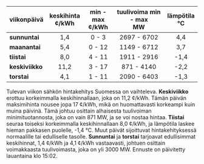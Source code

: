 | viikonpäivä  | keskihinta<br>¢/kWh | min - max<br>¢/kWh | tuulivoima min - max<br>MW | lämpötila<br>°C |
|:-------------|:----------------:|:----------------:|:-------------:|:-------------:|
| **sunnuntai** | 1,4              | 0 - 3            | 2697 - 6702   | 4,4           |
| **maanantai** | 5,4              | 0 - 12           | 1149 - 6712   | 3,7           |
| **tiistai**   | 8,0              | 4 - 11           | 1911 - 2916   | -1,4          |
| **keskiviikko** | 11,2            | 3 - 17           | 871 - 4140    | -2,2          |
| **torstai**   | 4,1              | 1 - 11           | 2090 - 6403   | -1,3          |

Tulevan viikon sähkön hintakehitys Suomessa on vaihteleva. **Keskiviikko** erottuu korkeimmalla keskihinnallaan, joka on 11,2 ¢/kWh. Tämän päivän maksimihinta nousee jopa 17 ¢/kWh, mikä on huomattavasti korkeampi kuin muina päivinä. Tämä johtuu osittain alhaisesta tuulivoiman minimituotannosta, joka on vain 871 MW, ja se voi nostaa hintaa. **Tiistai** seuraa toiseksi korkeimmalla keskihinnallaan 8,0 ¢/kWh, ja lämpötila laskee hieman pakkasen puolelle, -1,4 °C. Muut päivät sijoittuvat hintakehityksessä normaalille tai edulliselle tasolle. **Sunnuntai** ja **torstai** tarjoavat edullisimmat keskihinnat, 1,4 ¢/kWh ja 4,1 ¢/kWh vastaavasti, johtuen osittain voimakkaasta tuulivoimasta, joka on yli 3000 MW. Ennuste on päivitetty lauantaina klo 15:02.